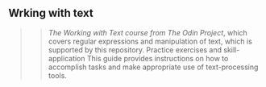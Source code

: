 ## Wrking with text

>> _The Working with Text course from The Odin Project_, which covers regular expressions and manipulation of text, which is supported by this repository.
> Practice exercises and skill-application 
> This guide provides instructions on how to accomplish tasks and make appropriate use of text-processing tools.






